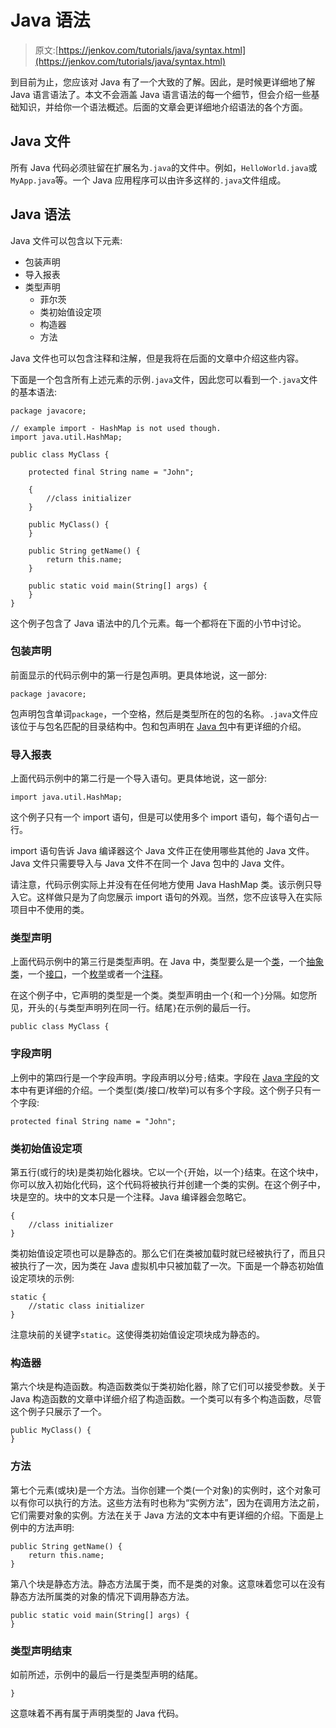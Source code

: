 # Java 语法

> 原文:[https://jenkov.com/tutorials/java/syntax.html](https://jenkov.com/tutorials/java/syntax.html)

到目前为止，您应该对 Java 有了一个大致的了解。因此，是时候更详细地了解 Java 语言语法了。本文不会涵盖 Java 语言语法的每一个细节，但会介绍一些基础知识，并给你一个语法概述。后面的文章会更详细地介绍语法的各个方面。

## Java 文件

所有 Java 代码必须驻留在扩展名为`.java`的文件中。例如，`HelloWorld.java`或`MyApp.java`等。一个 Java 应用程序可以由许多这样的`.java`文件组成。

## Java 语法

Java 文件可以包含以下元素:

*   包装声明
*   导入报表
*   类型声明
    *   菲尔茨
    *   类初始值设定项
    *   构造器
    *   方法

Java 文件也可以包含注释和注解，但是我将在后面的文章中介绍这些内容。

下面是一个包含所有上述元素的示例`.java`文件，因此您可以看到一个`.java`文件的基本语法:

```
package javacore;

// example import - HashMap is not used though.
import java.util.HashMap;

public class MyClass {

    protected final String name = "John";

    {
        //class initializer
    }

    public MyClass() {
    }

    public String getName() {
        return this.name;
    }

    public static void main(String[] args) {
    }
}

```

这个例子包含了 Java 语法中的几个元素。每一个都将在下面的小节中讨论。

### 包装声明

前面显示的代码示例中的第一行是包声明。更具体地说，这一部分:

```
package javacore;

```

包声明包含单词`package`，一个空格，然后是类型所在的包的名称。`.java`文件应该位于与包名匹配的目录结构中。包和包声明在 [Java 包](packages.html)中有更详细的介绍。

### 导入报表

上面代码示例中的第二行是一个导入语句。更具体地说，这一部分:

```
import java.util.HashMap;

```

这个例子只有一个 import 语句，但是可以使用多个 import 语句，每个语句占一行。

import 语句告诉 Java 编译器这个 Java 文件正在使用哪些其他的 Java 文件。Java 文件只需要导入与 Java 文件不在同一个 Java 包中的 Java 文件。

请注意，代码示例实际上并没有在任何地方使用 Java HashMap 类。该示例只导入它。这样做只是为了向您展示 import 语句的外观。当然，您不应该导入在实际项目中不使用的类。

### 类型声明

上面代码示例中的第三行是类型声明。在 Java 中，类型要么是一个[类](classes.html)，一个[抽象类](abstract-classes.html)，一个[接口](interfaces)，一个[枚举](enums.html)或者一个[注释](annotations.html)。

在这个例子中，它声明的类型是一个类。类型声明由一个`{`和一个`}`分隔。如您所见，开头的`{`与类型声明列在同一行。结尾`}`在示例的最后一行。

```
public class MyClass {

```

### 字段声明

上例中的第四行是一个字段声明。字段声明以分号`;`结束。字段在 [Java 字段](fields.html)的文本中有更详细的介绍。一个类型(类/接口/枚举)可以有多个字段。这个例子只有一个字段:

```
protected final String name = "John";

```

### 类初始值设定项

第五行(或行的块)是类初始化器块。它以一个`{`开始，以一个`}`结束。在这个块中，你可以放入初始化代码，这个代码将被执行并创建一个类的实例。在这个例子中，块是空的。块中的文本只是一个注释。Java 编译器会忽略它。

```
{
    //class initializer
}

```

类初始值设定项也可以是静态的。那么它们在类被加载时就已经被执行了，而且只被执行了一次，因为类在 Java 虚拟机中只被加载了一次。下面是一个静态初始值设定项块的示例:

```
static {
    //static class initializer
}

```

注意块前的关键字`static`。这使得类初始值设定项块成为静态的。

### 构造器

第六个块是构造函数。构造函数类似于类初始化器，除了它们可以接受参数。关于 Java 构造函数的文章中详细介绍了构造函数。一个类可以有多个构造函数，尽管这个例子只展示了一个。

```
public MyClass() {
}

```

### 方法

第七个元素(或块)是一个方法。当你创建一个类(一个对象)的实例时，这个对象可以有你可以执行的方法。这些方法有时也称为“实例方法”，因为在调用方法之前，它们需要对象的实例。方法在关于 Java 方法的文本中有更详细的介绍。下面是上例中的方法声明:

```
public String getName() {
    return this.name;
}

```

第八个块是静态方法。静态方法属于类，而不是类的对象。这意味着您可以在没有静态方法所属类的对象的情况下调用静态方法。

```
public static void main(String[] args) {
}

```

### 类型声明结束

如前所述，示例中的最后一行是类型声明的结尾。

```
}

```

这意味着不再有属于声明类型的 Java 代码。